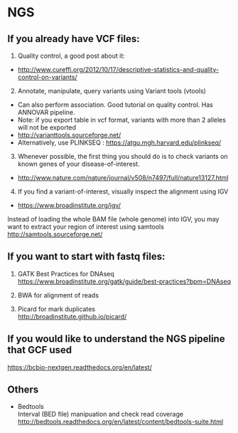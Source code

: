 # NGS

## If you already have VCF files:

1. Quality control, a good post about it:
* http://www.cureffi.org/2012/10/17/descriptive-statistics-and-quality-control-on-variants/

2. Annotate, manipulate, query variants using Variant tools (vtools)  
* Can also perform association. Good tutorial on quality control. Has ANNOVAR pipeline.
* Note: if you export table in vcf format, variants with more than 2 alleles will not be exported
* http://varianttools.sourceforge.net/
* Alternatively, use PLINKSEQ : https://atgu.mgh.harvard.edu/plinkseq/

3. Whenever possible, the first thing you should do is to check variants on known genes of your disease-of-interest.  
* http://www.nature.com/nature/journal/v508/n7497/full/nature13127.html

4. If you find a variant-of-interest, visually inspect the alignment using IGV  
* https://www.broadinstitute.org/igv/

Instead of loading the whole BAM file (whole genome) into IGV, you may want to extract your region of interest using samtools  
http://samtools.sourceforge.net/

## If you want to start with fastq files: 

1. GATK Best Practices for DNAseq  
https://www.broadinstitute.org/gatk/guide/best-practices?bpm=DNAseq

2. BWA for alignment of reads

3. Picard for mark duplicates  
http://broadinstitute.github.io/picard/

## If you would like to understand the NGS pipeline that GCF used 
https://bcbio-nextgen.readthedocs.org/en/latest/

## Others
* Bedtools  
Interval (BED file) manipuation and check read coverage  
http://bedtools.readthedocs.org/en/latest/content/bedtools-suite.html





